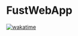 # FustWebApp

[![wakatime](https://wakatime.com/badge/user/7f37e90f-f154-4e8a-ae5b-75b5dde3d503/project/8e3c9b00-b8e7-4fb4-8a72-968466d4ca0d.svg)](https://wakatime.com/badge/user/7f37e90f-f154-4e8a-ae5b-75b5dde3d503/project/8e3c9b00-b8e7-4fb4-8a72-968466d4ca0d)
